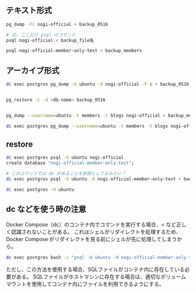 ## テキスト形式

``` sh
pg_dump -Fc nogi-official > backup_0516 

# 注: ここだけ psql のコマンド
psql nogi-official < backup_file名

psql nogi-official-member-only-test < backup_members
```


## アーカイブ形式

``` sh
dc exec postgres pg_dump -U ubuntu -d nogi-official -F c > backup_0516


pg_restore -C -d <db-name> backup_0516


pg_dump --username=ubuntu -t members -t blogs nogi-official > backup_members_blogs

dc exec postgres pg_dump --username=ubuntu -t members -t blogs nogi-official > backup_members_blogs
```


## restore

``` sh
dc exec postgres psql -U ubuntu nogi-official
create database "nogi-official-member-only-test";

# このコマンドでは db があることを前提としてるみたい？
dc exec postgres psql -U ubuntu -d nogi-official-member-only-test < backup/backup_members

dc exec postgres -U ubuntu 

```


## dc などを使う時の注意

Docker Compose（dc）のコンテナ内でコマンドを実行する場合、< など正しく認識されないことがある。
これはシェルがリダイレクトを処理するため、Docker Compose がリダイレクトを見る前にシェルが先に処理してしまうから。

``` sh
dc exec postgres bash -c "psql -U ubuntu -d nogi-official-member-only-test < /backup/data/backup_members"
```

ただし、この方法を使用する場合、SQLファイルがコンテナ内に存在している必要がある。
SQLファイルがホストマシンに存在する場合は、適切なボリュームマウントを使用してコンテナ内にファイルを利用できるようにする。

